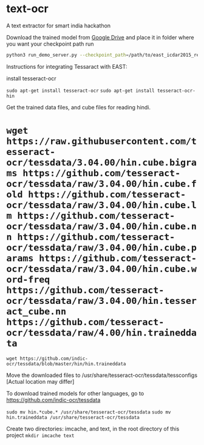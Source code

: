 # text-ocr
A text extractor for smart india hackathon


Download the trained model from [Google Drive](https://drive.google.com/file/d/0B3APw5BZJ67ETHNPaU9xUkVoV0U/view) and place it in folder where you want your checkpoint path
run  
```bash
python3 run_demo_server.py --checkpoint_path=/path/to/east_icdar2015_resnet_v1_50_rbox/
```


Instructions for integrating Tessaract with EAST:

install tesseract-ocr

`sudo apt-get install tesseract-ocr`
`sudo apt-get install tesseract-ocr-hin`

Get the trained data files, and cube files for reading hindi.

# `wget https://raw.githubusercontent.com/tesseract-ocr/tessdata/3.04.00/hin.cube.bigrams https://github.com/tesseract-ocr/tessdata/raw/3.04.00/hin.cube.fold https://github.com/tesseract-ocr/tessdata/raw/3.04.00/hin.cube.lm https://github.com/tesseract-ocr/tessdata/raw/3.04.00/hin.cube.nn https://github.com/tesseract-ocr/tessdata/raw/3.04.00/hin.cube.params https://github.com/tesseract-ocr/tessdata/raw/3.04.00/hin.cube.word-freq https://github.com/tesseract-ocr/tessdata/raw/3.04.00/hin.tesseract_cube.nn https://github.com/tesseract-ocr/tessdata/raw/4.00/hin.traineddata`

`wget https://github.com/indic-ocr/tessdata/blob/master/hin/hin.traineddata`

Move the downloaded files to /usr/share/tesseract-ocr/tessdata/tessconfigs [Actual location may differ]

To download trained models for other languages, go to https://github.com/indic-ocr/tessdata

`sudo mv hin.*cube.* /usr/share/tesseract-ocr/tessdata`
`sudo mv hin.traineddata /usr/share/tesseract-ocr/tessdata`

Create two directories: imcache, and text, in the root directory of this project
`mkdir imcache text`
